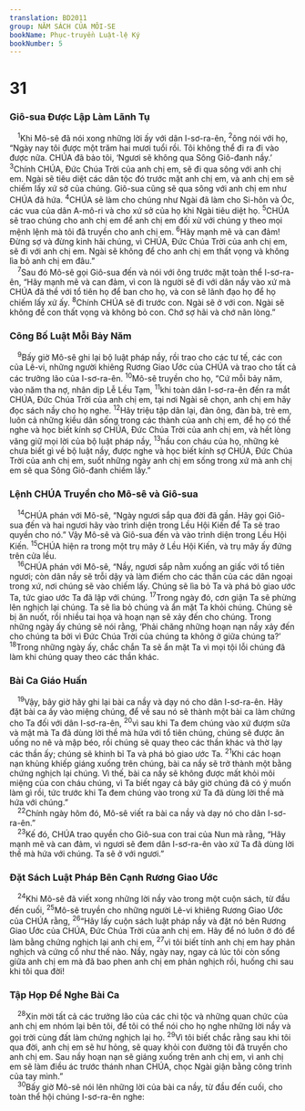 ```yaml
---
translation: BD2011
group: NĂM SÁCH CỦA MÔI-SE
bookName: Phục-truyền Luật-lệ Ký 
bookNumber: 5
---
```


<div class="title"><h1>31</h1><h3>Giô-sua Ðược Lập Làm Lãnh Tụ</h3></div>
<span class="verse phu_31_1"> <sup>1</sup>Khi Mô-sê đã nói xong những lời ấy với dân I-sơ-ra-ên, </span>
<span class="verse phu_31_2"><sup>2</sup>ông nói với họ, “Ngày nay tôi được một trăm hai mươi tuổi rồi. Tôi không thể đi ra đi vào được nữa. CHÚA đã bảo tôi, ‘Ngươi sẽ không qua Sông Giô-đanh nầy.’ </span>
<span class="verse phu_31_3"><sup>3</sup>Chính CHÚA, Ðức Chúa Trời của anh chị em, sẽ đi qua sông với anh chị em. Ngài sẽ tiêu diệt các dân tộc đó trước mặt anh chị em, và anh chị em sẽ chiếm lấy xứ sở của chúng. Giô-sua cũng sẽ qua sông với anh chị em như CHÚA đã hứa. </span>
<span class="verse phu_31_4"><sup>4</sup>CHÚA sẽ làm cho chúng như Ngài đã làm cho Si-hôn và Óc, các vua của dân A-mô-ri và cho xứ sở của họ khi Ngài tiêu diệt họ. </span>
<span class="verse phu_31_5"><sup>5</sup>CHÚA sẽ trao chúng cho anh chị em để anh chị em đối xử với chúng y theo mọi mệnh lệnh mà tôi đã truyền cho anh chị em. </span>
<span class="verse phu_31_6"><sup>6</sup>Hãy mạnh mẽ và can đảm! Ðừng sợ và đừng kinh hãi chúng, vì CHÚA, Ðức Chúa Trời của anh chị em, sẽ đi với anh chị em. Ngài sẽ không để cho anh chị em thất vọng và không lìa bỏ anh chị em đâu.”<br/></span>
<span class="verse phu_31_7"> <sup>7</sup>Sau đó Mô-sê gọi Giô-sua đến và nói với ông trước mặt toàn thể I-sơ-ra-ên, “Hãy mạnh mẽ và can đảm, vì con là người sẽ đi với dân nầy vào xứ mà CHÚA đã thề với tổ tiên họ để ban cho họ, và con sẽ lãnh đạo họ để họ chiếm lấy xứ ấy. </span>
<span class="verse phu_31_8"><sup>8</sup>Chính CHÚA sẽ đi trước con. Ngài sẽ ở với con. Ngài sẽ không để con thất vọng và không bỏ con. Chớ sợ hãi và chớ nãn lòng.”<br/></span>
<div class="title"><h3>Công Bố Luật Mỗi Bảy Năm</h3></div>
<span class="verse phu_31_9"> <sup>9</sup>Bấy giờ Mô-sê ghi lại bộ luật pháp nầy, rồi trao cho các tư tế, các con của Lê-vi, những người khiêng Rương Giao Ước của CHÚA và trao cho tất cả các trưởng lão của I-sơ-ra-ên. </span>
<span class="verse phu_31_10"><sup>10</sup>Mô-sê truyền cho họ, “Cứ mỗi bảy năm, vào năm tha nợ, nhân dịp Lễ Lều Tạm, </span>
<span class="verse phu_31_11"><sup>11</sup>khi toàn dân I-sơ-ra-ên đến ra mắt CHÚA, Ðức Chúa Trời của anh chị em, tại nơi Ngài sẽ chọn, anh chị em hãy đọc sách nầy cho họ nghe. </span>
<span class="verse phu_31_12"><sup>12</sup>Hãy triệu tập dân lại, đàn ông, đàn bà, trẻ em, luôn cả những kiều dân sống trong các thành của anh chị em, để họ có thể nghe và học biết kính sợ CHÚA, Ðức Chúa Trời của anh chị em, và hết lòng vâng giữ mọi lời của bộ luật pháp nầy, </span>
<span class="verse phu_31_13"><sup>13</sup>hầu con cháu của họ, những kẻ chưa biết gì về bộ luật nầy, được nghe và học biết kính sợ CHÚA, Ðức Chúa Trời của anh chị em, suốt những ngày anh chị em sống trong xứ mà anh chị em sẽ qua Sông Giô-đanh chiếm lấy.”<br/></span>
<div class="title"><h3>Lệnh CHÚA Truyền cho Mô-sê và Giô-sua</h3></div>
<span class="verse phu_31_14"> <sup>14</sup>CHÚA phán với Mô-sê, “Ngày ngươi sắp qua đời đã gần. Hãy gọi Giô-sua đến và hai ngươi hãy vào trình diện trong Lều Hội Kiến để Ta sẽ trao quyền cho nó.” Vậy Mô-sê và Giô-sua đến và vào trình diện trong Lều Hội Kiến. </span>
<span class="verse phu_31_15"><sup>15</sup>CHÚA hiện ra trong một trụ mây ở Lều Hội Kiến, và trụ mây ấy đứng trên cửa lều.<br/></span>
<span class="verse phu_31_16"> <sup>16</sup>CHÚA phán với Mô-sê, “Nầy, ngươi sắp nằm xuống an giấc với tổ tiên ngươi; còn dân nầy sẽ trỗi dậy và làm điếm cho các thần của các dân ngoại trong xứ, nơi chúng sẽ vào chiếm lấy. Chúng sẽ lìa bỏ Ta và phá bỏ giao ước Ta, tức giao ước Ta đã lập với chúng. </span>
<span class="verse phu_31_17"><sup>17</sup>Trong ngày đó, cơn giận Ta sẽ phừng lên nghịch lại chúng. Ta sẽ lìa bỏ chúng và ẩn mặt Ta khỏi chúng. Chúng sẽ bị ăn nuốt, rồi nhiều tai họa và hoạn nạn sẽ xảy đến cho chúng. Trong những ngày ấy chúng sẽ nói rằng, ‘Phải chăng những hoạn nạn nầy xảy đến cho chúng ta bởi vì Ðức Chúa Trời của chúng ta không ở giữa chúng ta?’ </span>
<span class="verse phu_31_18"><sup>18</sup>Trong những ngày ấy, chắc chắn Ta sẽ ẩn mặt Ta vì mọi tội lỗi chúng đã làm khi chúng quay theo các thần khác.<br/></span>
<div class="title"><h3>Bài Ca Giáo Huấn</h3></div>
<span class="verse phu_31_19"> <sup>19</sup>Vậy, bây giờ hãy ghi lại bài ca nầy và dạy nó cho dân I-sơ-ra-ên. Hãy đặt bài ca ấy vào miệng chúng, để về sau nó sẽ thành một bài ca làm chứng cho Ta đối với dân I-sơ-ra-ên, </span>
<span class="verse phu_31_20"><sup>20</sup>vì sau khi Ta đem chúng vào xứ đượm sữa và mật mà Ta đã dùng lời thề mà hứa với tổ tiên chúng, chúng sẽ được ăn uống no nê và mập béo, rồi chúng sẽ quay theo các thần khác và thờ lạy các thần ấy; chúng sẽ khinh bỉ Ta và phá bỏ giao ước Ta. </span>
<span class="verse phu_31_21"><sup>21</sup>Khi các hoạn nạn khủng khiếp giáng xuống trên chúng, bài ca nầy sẽ trở thành một bằng chứng nghịch lại chúng. Vì thế, bài ca nầy sẽ không được mất khỏi môi miệng của con cháu chúng, vì Ta biết ngay cả bây giờ chúng đã có ý muốn làm gì rồi, tức trước khi Ta đem chúng vào trong xứ Ta đã dùng lời thề mà hứa với chúng.” <br/></span>
<span class="verse phu_31_22"> <sup>22</sup>Chính ngày hôm đó, Mô-sê viết ra bài ca nầy và dạy nó cho dân I-sơ-ra-ên.”<br/></span>
<span class="verse phu_31_23"> <sup>23</sup>Kế đó, CHÚA trao quyền cho Giô-sua con trai của Nun mà rằng, “Hãy mạnh mẽ và can đảm, vì ngươi sẽ đem dân I-sơ-ra-ên vào xứ Ta đã dùng lời thề mà hứa với chúng. Ta sẽ ở với ngươi.”<br/></span>
<div class="title"><h3>Ðặt Sách Luật Pháp Bên Cạnh Rương Giao Ước</h3></div>
<span class="verse phu_31_24"> <sup>24</sup>Khi Mô-sê đã viết xong những lời nầy vào trong một cuộn sách, từ đầu đến cuối, </span>
<span class="verse phu_31_25"><sup>25</sup>Mô-sê truyền cho những người Lê-vi khiêng Rương Giao Ước của CHÚA rằng, </span>
<span class="verse phu_31_26"><sup>26</sup>“Hãy lấy cuộn sách luật pháp nầy và đặt nó bên Rương Giao Ước của CHÚA, Ðức Chúa Trời của anh chị em. Hãy để nó luôn ở đó để làm bằng chứng nghịch lại anh chị em, </span>
<span class="verse phu_31_27"><sup>27</sup>vì tôi biết tính anh chị em hay phản nghịch và cứng cổ như thế nào. Nầy, ngày nay, ngay cả lúc tôi còn sống giữa anh chị em mà đã bao phen anh chị em phản nghịch rồi, huống chi sau khi tôi qua đời!<br/></span>
<div class="title"><h3>Tập Họp Ðể Nghe Bài Ca</h3></div>
<span class="verse phu_31_28"> <sup>28</sup>Xin mời tất cả các trưởng lão của các chi tộc và những quan chức của anh chị em nhóm lại bên tôi, để tôi có thể nói cho họ nghe những lời nầy và gọi trời cùng đất làm chứng nghịch lại họ. </span>
<span class="verse phu_31_29"><sup>29</sup>Vì tôi biết chắc rằng sau khi tôi qua đời, anh chị em sẽ hư hỏng, sẽ quay khỏi con đường tôi đã truyền cho anh chị em. Sau nầy hoạn nạn sẽ giáng xuống trên anh chị em, vì anh chị em sẽ làm điều ác trước thánh nhan CHÚA, chọc Ngài giận bằng công trình của tay mình.”<br/></span>
<span class="verse phu_31_30"> <sup>30</sup>Bấy giờ Mô-sê nói lên những lời của bài ca nầy, từ đầu đến cuối, cho toàn thể hội chúng I-sơ-ra-ên nghe:<br/></span>

